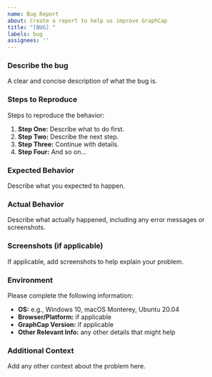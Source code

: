 ```yaml
---
name: Bug Report
about: Create a report to help us improve GraphCap
title: "[BUG] "
labels: bug
assignees: ''
---
```


### Describe the bug
A clear and concise description of what the bug is.

### Steps to Reproduce
Steps to reproduce the behavior:
1. **Step One:** Describe what to do first.
2. **Step Two:** Describe the next step.
3. **Step Three:** Continue with details.
4. **Step Four:** And so on...

### Expected Behavior
Describe what you expected to happen.

### Actual Behavior
Describe what actually happened, including any error messages or screenshots.

### Screenshots (if applicable)
If applicable, add screenshots to help explain your problem.

### Environment
Please complete the following information:
- **OS:** e.g., Windows 10, macOS Monterey, Ubuntu 20.04
- **Browser/Platform:** if applicable
- **GraphCap Version:** if applicable
- **Other Relevant Info:** any other details that might help

### Additional Context
Add any other context about the problem here.
